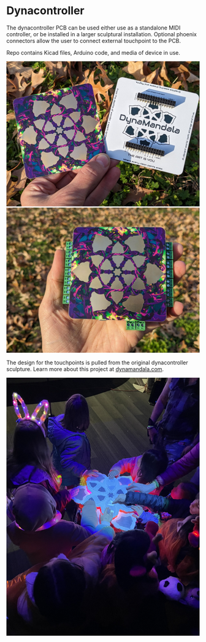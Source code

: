# Dynacontroller
The dynacontroller PCB can be used either use as a standalone MIDI controller, or be installed in a larger sculptural installation. Optional phoenix connectors allow the user to connect external touchpoint to the PCB. 

Repo contains Kicad files, Arduino code, and media of device in use. 

<img src="https://github.com/Drc3p0/Dynacontroller/blob/main/Dynacontroller-assembled-PCB/dynacontroller-underside-of-touchplate.jpg" width="800" />

<img src="https://github.com/Drc3p0/Dynacontroller/blob/main/Dynacontroller-assembled-PCB/dynacontroller-in-sunlight.jpg" width="800" />

The design for the touchpoints is pulled from the original dynacontroller sculpture. Learn more about this project at [dynamandala.com](www.dynamandala.com). 

<img src="https://github.com/Drc3p0/Dynacontroller/blob/main/OG-Dynacontroller-sculpture-in-use" width="800" />

